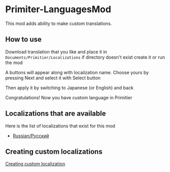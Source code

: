 # Primiter-LanguagesMod
This mod adds ability to make custom translations.
## How to use
Download translation that you like and place it in `Documents/Primitier/Localizations` if directory doesn't exist create it or run the mod

A buttons will appear along with localization name. Choose yours by pressing Next and select it with Select button

Then apply it by switching to Japanese (or English) and back

Congratulations! Now you have custom language in Primitier

## Localizations that are available
Here is the list of localizations that exist for this mod
- [Russian/Русский](https://github.com/Seva167/Primitier-Russian-Translation)

## Creating custom localizations
[Creating custom localization](Docs/CustomLoc.md)
